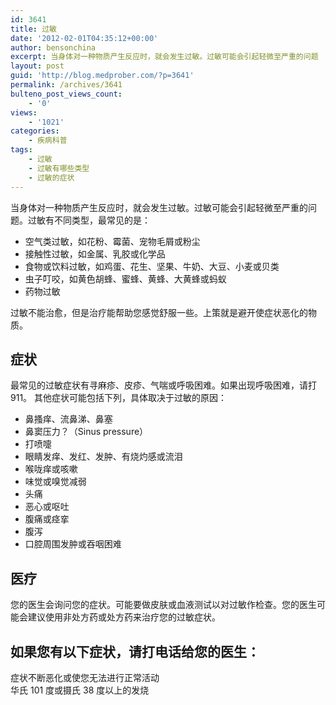 ```yaml
---
id: 3641
title: 过敏
date: '2012-02-01T04:35:12+00:00'
author: bensonchina
excerpt: 当身体对一种物质产生反应时，就会发生过敏。过敏可能会引起轻微至严重的问题
layout: post
guid: 'http://blog.medprober.com/?p=3641'
permalink: /archives/3641
bulteno_post_views_count:
    - '0'
views:
    - '1021'
categories:
    - 疾病科普
tags:
    - 过敏
    - 过敏有哪些类型
    - 过敏的症状
---
```


当身体对一种物质产生反应时，就会发生过敏。过敏可能会引起轻微至严重的问题。过敏有不同类型，最常见的是：

- 空气类过敏，如花粉、霉菌、宠物毛屑或粉尘
- 接触性过敏，如金属、乳胶或化学品
- 食物或饮料过敏，如鸡蛋、花生、坚果、牛奶、大豆、小麦或贝类
- 虫子叮咬，如黄色胡蜂、蜜蜂、黄蜂、大黄蜂或蚂蚁
- 药物过敏

过敏不能治愈，但是治疗能帮助您感觉舒服一些。上策就是避开使症状恶化的物质。

## 症状

最常见的过敏症状有寻麻疹、皮疹、气喘或呼吸困难。如果出现呼吸困难，请打 911。 其他症状可能包括下列，具体取决于过敏的原因：

- 鼻搔痒、流鼻涕、鼻塞
- 鼻窦压力？（Sinus pressure）
- 打喷嚏
- 眼睛发痒、发红、发肿、有烧灼感或流泪
- 喉咙痒或咳嗽
- 味觉或嗅觉减弱
- 头痛
- 恶心或呕吐
- 腹痛或痉挛
- 腹泻
- 口腔周围发肿或吞咽困难

## 医疗

您的医生会询问您的症状。可能要做皮肤或血液测试以对过敏作检查。您的医生可能会建议使用非处方药或处方药来治疗您的过敏症状。

## 如果您有以下症状，请打电话给您的医生：

症状不断恶化或使您无法进行正常活动  
华氏 101 度或摄氏 38 度以上的发烧
